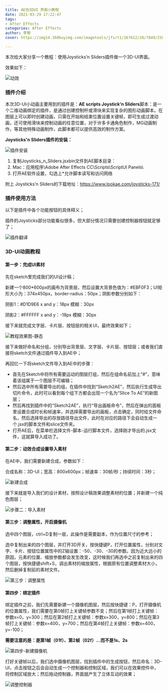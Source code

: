 ```yaml
---
title: AE伪3DUI 界面小教程
date: 2021-03-29 17:22:47
tags:
- After Effects
categories: After Effects
author: 李黎
cover: https://img14.360buyimg.com/imagetools/jfs/t1/167612/28/7849/258803/60619cb9E271f8bc4/ba666ea26bcb2efb.png

---
```

本次给大家分享一个教程：使用Joysticks’n Sliders插件做一个3D-UI界面。

效果如下：

![动效](https://storage.360buyimg.com/imgtools/3bbb5637f8-84af49c0-906c-11eb-9b88-f5ecb3f063c1.gif)



### 插件介绍

本次3D-UI小动画主要用到的插件是：**AE scripts Joystick‘n Sliders**脚本：是一个二维动画绑定的插件，是通过创建控制杆或滑块来实现复杂的图形动画脚本。在图层上可以即时创建动画，只需在开始和结束位置设置关键帧，即可生成过渡动画，还可使用滑块来控制动画的任意位置，对于许多卡通角色制作，MG动画制作，等其他特殊动画制作，此脚本都可以提供高效的制作方案。

**Joysticks'n Sliders插件的安装：**

![插件安装](https://img14.360buyimg.com/imagetools/jfs/t1/164976/33/8158/71038/60619625E9dfdf55a/8f7fc83cd14cdfe7.png)

1. 复制Joysticks_n_Sliders.jsxbin文件到AE脚本目录：
2. Mac：应用程序\Adobe After Effects CC\Scripts\ScriptUI Panels\
3. 打开AE软件设置，勾选上*允许脚本读写和访问网络

附上 Joysticks’n Sliders的下载地址：https://www.lookae.com/joysticks-171/

### 插件使用方法

以下是插件中各个功能按钮的具体释义；

插件的Joysticks部分功能看似很多，但大部分情况只需要创建控制器按钮就足够了；

![插件翻译](https://img14.360buyimg.com/imagetools/jfs/t1/163017/16/15520/421132/60619626E60c41995/cd6d6f118dfbbd84.png)

### 3D-UI动画教程

#### 第一步：完成UI素材

先在sketch里完成我们的UI设计稿；

新建一个800*600px的画布为背景层，然后设置大背景色值为：#EBF0F3；UI矩形大小为：374x450px，border-radius：50px；阴影参数分别如下：

阴影1：#D1D9E6    x and y：18px    模糊：30px    

阴影2：#FFFFFF    x and y：-18px    模糊：30px  

接下来就完成文字层、卡片层、按钮层的相关UI，最终效果如下；

![教程效果图-静态](https://img11.360buyimg.com/imagetools/jfs/t1/164158/22/15319/311873/60619627Edac2a029/8090f8f3b7fbfdfc.png)

接下来做好命名和分组，分别导出背景层、文字层、卡片层、按钮层；或者我们直接将sketch文件通过插件导入到AE中；

再回忆一下将sketch文件导入到AE中的步骤：

- 首先在Sketch中将所有需要运动的图层打组，然后在组命名前加上“#”，意味着该组属于一个图层不可编辑；
- 然后选中所有需要导出的组，在插件中找到“Sketch2AE”，然后执行生成导出切片命令，此时可以看到每个组下方都会出现一个名为“Slice To AE”的新图层；
- 然后再找到插件中的“Sketch2AE”，执行“导出画板命令”，然后在弹出的面板里设置合成时长和帧速率，并选择需要导出的画板，点击确定，同时给文件命名，然后选择导出的存放路径导出文件，此时在对应的路径下会自动生成一个.jsx的脚本文件和slice文件夹。
- 打开AE后，在菜单栏选择文件-脚本-运行脚本文件，选择刚才导出的.jsx文件，这就算导入成功了。

#### 第二步：动效合成设置导入素材

在AE中，我们需要新建合成，参数如下：

合成名称：3D-UI；宽高：800x600px；帧速率：30帧/秒；持续时间：3秒；

![新建合成](https://img12.360buyimg.com/imagetools/jfs/t1/164735/1/15345/264393/60619627E159dd19b/017b51ee6d15db13.png)

接下来就是导入我们的设计素材，按照设计稿效果调整素材的位置；并新建一个纯色图层；

![步骤二：导入素材](https://img13.360buyimg.com/imagetools/jfs/t1/157049/36/16258/1251424/60619625Eac24044d/16a0c00f74b2730b.png)

#### 第三步：调整属性，开启摄像机

选中四个图层，ctrl+D复制一层，此操作是需要副本，作为位置尺寸的参考；

选中复制出来的四个图层，并打开3D开关，按快捷键P，打开位置属性，分别对文字、卡片、按钮位置属性中的Z轴设置：-50、-30、-30的参数。因为近大远小的原因，元素的位置、缩放参数都会发生改变，这时候我们再选中之前复制出来的四个图层，按快捷键shift+S，调出素材的缩放属性，根据原有位置调整素材大小，然后删掉复制前的素材文件。

![第三步：调整属性](https://img10.360buyimg.com/imagetools/jfs/t1/157122/24/16067/1356620/60619626E9ddf96f4/ae983892eaad9191.png)

#### 第四步：绑定插件

绑定插件之前，我们先需要新建一个摄像机图层，然后按快捷键：P，打开摄像机的位置属性，我们需要在第0帧打上关键帧参数不变；然后在第1帧打上关键帧：参数x=0，y=300；然后在第2帧打上关键帧：参数x=300，y=800；然后在第3帧打上关键帧：参数x=400，y=700；然后在第4帧打上关键帧：参数x=400，y=-100；

**需要注意的是：是第1帧（01f）、第2帧（02f）...而不是1s、2s**

![第四步-新建摄像机](https://img12.360buyimg.com/imagetools/jfs/t1/172884/3/989/1124777/60619627E4dc987bc/ae075132266387ce.png)

打好关键帧以后，我们选中摄像机图层，找到插件中的生成按钮，然后命名：3D-UI，点击按钮之后会自动生成一个控制器和控制区域，我们可以在效果控件中，将控制区域放大；然后拖动控制器，界面就产生了立体互动的效果；

![调整控制器](https://storage.360buyimg.com/imgtools/d53a57e753-c3265150-906f-11eb-9b88-f5ecb3f063c1.gif)